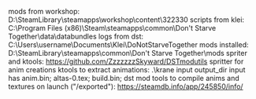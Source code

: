 mods from workshop: D:\SteamLibrary\steamapps\workshop\content\322330
scripts from klei:  C:\Program Files (x86)\Steam\steamapps\common\Don't Starve Together\data\databundles
logs from dst:      C:\Users\username\Documents\Klei\DoNotStarveTogether
mods installed:     D:\SteamLibrary\steamapps\common\Don't Starve Together\mods
spriter and ktools: https://github.com/ZzzzzzzSkyward/DSTmodutils
spritter for anim creations
ktools to extract animations: .\krane input output_dir
input has anim.bin; altas-0.tex; build.bin;
dst mod tools to compile anims and textures on launch ("/exported"): https://steamdb.info/app/245850/info/
